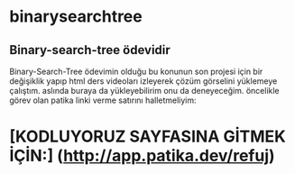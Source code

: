 # binarysearchtree
## Binary-search-tree ödevidir
Binary-Search-Tree ödevimin olduğu bu konunun son projesi için bir değişiklik yapıp html ders videoları izleyerek çözüm görselini yüklemeye çalıştım.
aslında buraya da yükleyebilirim onu da deneyeceğim.
öncelikle görev olan patika linki verme satırını halletmeliyim:
# [KODLUYORUZ SAYFASINA GİTMEK İÇİN:] (http://app.patika.dev/refuj)
